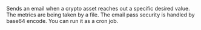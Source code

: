  Sends an email when a crypto asset reaches out a specific desired value.
    The metrics are being taken by a file. The email pass security is handled by base64 encode. You can run it as a cron job.
